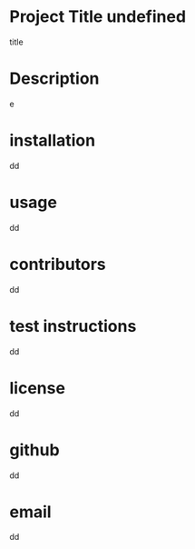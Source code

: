 # Project Title undefined 
  title
 # Description
  e
  # installation
  dd
  # usage
  dd
  # contributors
  dd
  # test instructions
  dd
  # license
  dd
  # github
  dd
  # email
  dd
